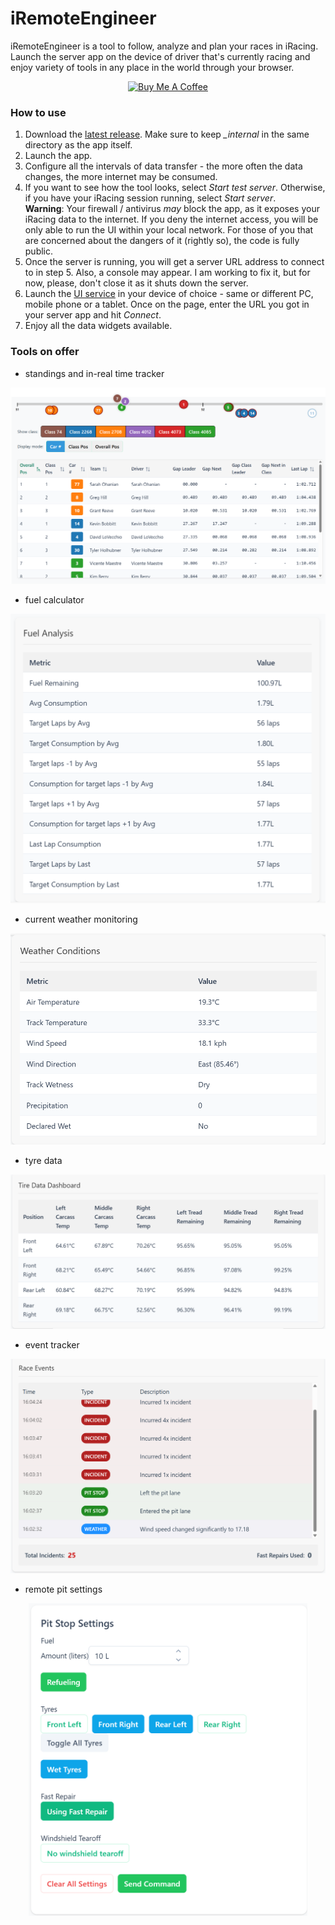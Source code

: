 # iRemoteEngineer

iRemoteEngineer is a tool to follow, analyze and plan your races in iRacing. Launch the server app on the device of driver that's currently racing and enjoy variety of tools in any place in the world through your browser.

<div align="center">
    <a href="https://www.buymeacoffee.com/iRemoteEngineer">
        <img src="https://www.buymeacoffee.com/assets/img/custom_images/orange_img.png" alt="Buy Me A Coffee">
    </a>
</div>


### How to use 

1. Download the [latest release](https://github.com/matto0O/iRemoteEngineer/releases). Make sure to keep *_internal* in the same directory as the app itself.
2. Launch the app.
3. Configure all the intervals of data transfer - the more often the data changes, the more internet may be consumed. 
4. If you want to see how the tool looks, select *Start test server*. Otherwise, if you have your iRacing session running, select *Start server*. <br>**Warning**: Your firewall / antivirus *may* block the app, as it exposes your iRacing data to the internet. If you deny the internet access, you will be only able to run the UI within your local network. For those of you that are concerned about the dangers of it (rightly so), the code is fully public.
5. Once the server is running, you will get a server URL address to connect to in step 5. Also, a console may appear. I am working to fix it, but for now, please, don't close it as it shuts down the server.
6. Launch the [UI service](https://iremoteengineer.onrender.com/) in your device of choice - same or different PC, mobile phone or a tablet. Once on the page, enter the URL you got in your server app and hit *Connect*.
7. Enjoy all the data widgets available.


### Tools on offer

* standings and in-real time tracker

<div align="center">
    <img src="screenshots/trackstrip.png" alt="Standings and Tracker" style="max-height: 500px;">
</div>

* fuel calculator

<div align="center">
    <img src="screenshots/fuel.png" alt="Fuel Calculator" style="max-height: 500px;">
</div>

* current weather monitoring

<div align="center">
    <img src="screenshots/weather.png" alt="Weather" style="max-height: 500px;">
</div>

* tyre data

<div align="center">
    <img src="screenshots/tyres.png" alt="Tyre data" style="max-height: 500px;">
</div>

* event tracker

<div align="center">
    <img src="screenshots/events.png" alt="Events" style="max-height: 500px;">
</div>

* remote pit settings

<div align="center">
    <img src="screenshots/pit.png" alt="Pit commands" style="max-height: 500px;">
</div>